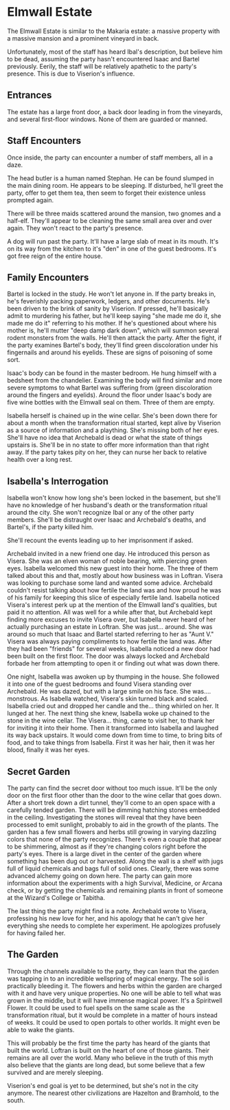 # Elmwall Estate
The Elmwall Estate is similar to the Makaria estate: a massive property with a massive mansion and a prominent vineyard in back.

Unfortunately, most of the staff has heard Ibal's description, but believe him to be dead, assuming the party hasn't encountered Isaac and Bartel previously. Eerily, the staff will be relatively apathetic to the party's presence. This is due to Viserion's influence.

## Entrances
The estate has a large front door, a back door leading in from the vineyards, and several first-floor windows. None of them are guarded or manned.

## Staff Encounters
Once inside, the party can encounter a number of staff members, all in a daze.

The head butler is a human named Stephan. He can be found slumped in the main dining room. He appears to be sleeping. If disturbed, he'll greet the party, offer to get them tea, then seem to forget their existence unless prompted again.

There will be three maids scattered around the mansion, two gnomes and a half-elf. They'll appear to be cleaning the same small area over and over again. They won't react to the party's presence.

A dog will run past the party. It'll have a large slab of meat in its mouth. It's on its way from the kitchen to it's "den" in one of the guest bedrooms. It's got free reign of the entire house.

## Family Encounters
Bartel is locked in the study. He won't let anyone in. If the party breaks in, he's feverishly packing paperwork, ledgers, and other documents. He's been driven to the brink of sanity by Viserion. If pressed, he'll basically admit to murdering his father, but he'll keep saying "she made me do it, she made me do it" referring to his mother. If he's questioned about where his mother is, he'll mutter "deep damp dark down", which will summon several rodent monsters from the walls. He'll then attack the party. After the fight, if the party examines Bartel's body, they'll find green discoloration under his fingernails and around his eyelids. These are signs of poisoning of some sort.

Isaac's body can be found in the master bedroom. He hung himself with a bedsheet from the chandelier. Examining the body will find similar and more severe symptoms to what Bartel was suffering from (green discoloration around the fingers and eyelids). Around the floor under Isaac's body are five wine bottles with the Elmwall seal on them. Three of them are empty.

Isabella herself is chained up in the wine cellar. She's been down there for about a month when the transformation ritual started, kept alive by Viserion as a source of information and a plaything. She's missing both of her eyes. She'll have no idea that Archebald is dead or what the state of things upstairs is. She'll be in no state to offer more information than that right away. If the party takes pity on her, they can nurse her back to relative health over a long rest.

## Isabella's Interrogation
Isabella won't know how long she's been locked in the basement, but she'll have no knowledge of her husband's death or the transformation ritual around the city. She won't recognize Ibal or any of the other party members. She'll be distraught over Isaac and Archebald's deaths, and Bartel's, if the party killed him.

She'll recount the events leading up to her imprisonment if asked.

Archebald invited in a new friend one day. He introduced this person as Visera. She was an elven woman of noble bearing, with piercing green eyes. Isabella welcomed this new guest into their home. The three of them talked about this and that, mostly about how business was in Loftran. Visera was looking to purchase some land and wanted some advice. Archebald couldn't resist talking about how fertile the land was and how proud he was of his family for keeping this slice of especially fertile land. Isabella noticed Visera's interest perk up at the mention of the Elmwall land's qualities, but paid it no attention. All was well for a while after that, but Archebald kept finding more excuses to invite Visera over, but Isabella never heard of her actually purchasing an estate in Loftran. She was just... around. She was around so much that Isaac and Bartel started referring to her as "Aunt V." Visera was always paying compliments to how fertile the land was. After they had been "friends" for several weeks, Isabella noticed a new door had been built on the first floor. The door was always locked and Archebald forbade her from attempting to open it or finding out what was down there.

One night, Isabella was awoken up by thumping in the house. She followed it into one of the guest bedrooms and found Visera standing over Archebald. He was dazed, but with a large smile on his face. She was.... monstrous. As Isabella watched, Visera's skin turned black and scaled. Isabella cried out and dropped her candle and the... thing whirled on her. It lunged at her. The next thing she knew, Isabella woke up chained to the stone in the wine cellar. The Visera... thing, came to visit her, to thank her for inviting it into their home. Then it transformed into Isabella and laughed its way back upstairs. It would come down from time to time, to bring bits of food, and to take things from Isabella. First it was her hair, then it was her blood, finally it was her eyes.

## Secret Garden
The party can find the secret door without too much issue. It'll be the only door on the first floor other than the door to the wine cellar that goes down. After a short trek down a dirt tunnel, they'll come to an open space with a carefully tended garden. There will be dimming hatching stones embedded in the ceiling. Investigating the stones will reveal that they have been processed to emit sunlight, probably to aid in the growth of the plants. The garden has a few small flowers and herbs still growing in varying dazzling colors that none of the party recognizes. There's even a couple that appear to be shimmering, almost as if they're changing colors right before the party's eyes. There is a large divet in the center of the garden where something has been dug out or harvested. Along the wall is a shelf with jugs full of liquid chemicals and bags full of solid ones. Clearly, there was some advanced alchemy going on down here. The party can gain more information about the experiments with a high Survival, Medicine, or Arcana check, or by getting the chemicals and remaining plants in front of someone at the Wizard's College or Tabitha.

The last thing the party might find is a note. Archebald wrote to Visera, professing his new love for her, and his apology that he can't give her everything she needs to complete her experiment. He apologizes profusely for having failed her.

## The Garden
Through the channels available to the party, they can learn that the garden was tapping in to an incredible wellspring of magical energy. The soil is practically bleeding it. The flowers and herbs within the garden are charged with it and have very unique properties. No one will be able to tell what was grown in the middle, but it will have immense magical power. It's a Spiritwell Flower. It could be used to fuel spells on the same scale as the transformation ritual, but it would be complete in a matter of hours instead of weeks. It could be used to open portals to other worlds. It might even be able to wake the giants.

This will probably be the first time the party has heard of the giants that built the world. Loftran is built on the heart of one of those giants. Their remains are all over the world. Many who believe in the truth of this myth also believe that the giants are long dead, but some believe that a few survived and are merely sleeping.

Viserion's end goal is yet to be determined, but she's not in the city anymore. The nearest other civilizations are Hazelton and Bramhold, to the south.
